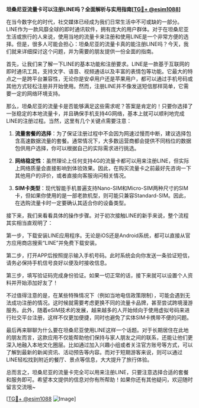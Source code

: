 **坦桑尼亚流量卡可以注册LINE吗？全面解析与实用指南[[TG💪+ @esim1088](https://t.me/s/esim1088)]**

在当今数字化的时代，社交媒体已经成为我们日常生活中不可或缺的一部分。LINE作为一款风靡全球的即时通讯软件，拥有庞大的用户群体。对于在坦桑尼亚生活或旅行的人来说，使用当地的流量卡来注册和使用LINE是一个非常方便的选择。但是，很多人可能会担心：坦桑尼亚的流量卡真的能注册LINE吗？今天，我们就来详细探讨这个问题，并为需要的朋友提供一份全面的指南。

首先，让我们来了解一下LINE的基本功能和注册要求。LINE是一款基于互联网的即时通讯工具，支持文字、语音、视频通话以及丰富的表情包等功能。它最大的特点之一是跨平台兼容性，无论你是安卓用户还是苹果用户，都可以通过手机号码或其他方式轻松注册并开始使用。然而，注册LINE并不像发送短信那样简单，它需要一定的网络环境支持。

那么，坦桑尼亚的流量卡是否能够满足这些需求呢？答案是肯定的！只要你选择了一张稳定的本地流量卡，并且确保手机支持4G网络，基本上就可以顺利地完成LINE的注册过程。当然，这里有几个关键点需要注意：

1. **流量套餐的选择**：为了保证注册过程中不会因为网速过慢而中断，建议选择包含高速数据流量的套餐。通常情况下，大多数运营商都会提供不同档位的数据包供用户选择，你可以根据自己的实际需求进行挑选。

2. **网络稳定性**：虽然理论上任何支持4G的流量卡都可以用来注册LINE，但实际上网络质量会直接影响到体验效果。因此，在购买流量卡之前最好先咨询一下其他用户的评价，或者直接向客服询问相关情况。

3. **SIM卡类型**：现代智能手机普遍支持Nano-SIM和Micro-SIM两种尺寸的SIM卡，但如果你使用的是一部老款机型，则可能只兼容Standard-SIM。因此，在选购流量卡时一定要确认其适合你的设备类型。

接下来，我们来看看具体的操作步骤。对于初次接触LINE的新手来说，整个流程其实相当直观明了：

第一步，下载安装LINE应用程序。无论是iOS还是Android系统，都可以直接从官方应用商店搜索“LINE”并免费下载安装。

第二步，打开APP后按照提示输入手机号码。此时系统会向你发送一条验证短信，请务必保持手机信号良好以便及时接收信息。

第三步，填写验证码完成身份验证。如果一切正常的话，接下来就可以设置个人资料并开始添加好友了！

不过值得注意的是，在某些特殊情况下（例如当地电信政策限制），可能会遇到无法成功注册的情况。这时候就需要考虑更换不同的流量卡品牌，甚至尝试跨境漫游服务。此外，随着eSIM技术的发展，越来越多的人开始倾向于使用虚拟号码来进行社交平台注册，这样不仅更加便捷，同时也避免了实体SIM卡携带不便的问题。

最后再来聊聊为什么要在坦桑尼亚使用LINE这样一个话题。对于长期居住在此地的朋友而言，这款应用不仅能帮助他们保持与家人朋友之间的联系，还能让他们更深入地融入本地文化圈层。比如通过加入兴趣小组或者关注官方账号等方式，可以了解到最新的新闻资讯、活动预告等内容。而对于短期游客来说，则可以通过LINE轻松找到附近的餐厅、景点等信息，大大提升了旅行体验。

总而言之，坦桑尼亚的流量卡完全可以用来注册LINE，只要注意选择合适的套餐和服务即可。希望本文提供的信息对你有所帮助！如果你还有其他疑问，欢迎随时留言交流哦~

[[TG💪+ @esim1088](https://t.me/s/esim1088) ![Image](https://i.postimg.cc/4NQfJmqS/Snipaste-2025-05-13-00-14-12.png)]